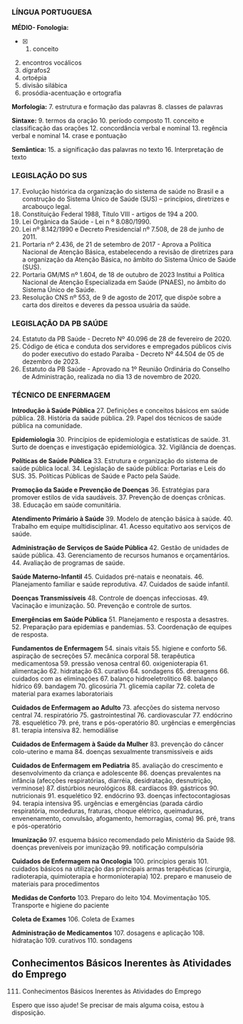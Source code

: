 

### LÍNGUA PORTUGUESA

**MÉDIO- Fonologia:**
- [x] 1. conceito   
2. encontros vocálicos
3. dígrafos2
4. ortoépia
5. divisão silábica
6. prosódia-acentuação e ortografia

**Morfologia:**
7. estrutura e formação das palavras
8. classes de palavras

**Sintaxe:**
9. termos da oração
10. período composto
11. conceito e classificação das orações
12. concordância verbal e nominal
13. regência verbal e nominal
14. crase e pontuação

**Semântica:**
15. a significação das palavras no texto
16. Interpretação de texto

### LEGISLAÇÃO DO SUS

17. Evolução histórica da organização do sistema de saúde no Brasil e a construção do Sistema Único de Saúde (SUS) – princípios, diretrizes e arcabouço legal.
18. Constituição Federal 1988, Título VIII - artigos de 194 a 200.
19. Lei Orgânica da Saúde - Lei n º 8.080/1990.
20. Lei nº 8.142/1990 e Decreto Presidencial nº 7.508, de 28 de junho de 2011.
21. Portaria nº 2.436, de 21 de setembro de 2017 - Aprova a Política Nacional de Atenção Básica, estabelecendo a revisão de diretrizes para a organização da Atenção Básica, no âmbito do Sistema Único de Saúde (SUS).
22. Portaria GM/MS nº 1.604, de 18 de outubro de 2023 Institui a Política Nacional de Atenção Especializada em Saúde (PNAES), no âmbito do Sistema Único de Saúde.
23. Resolução CNS nº 553, de 9 de agosto de 2017, que dispõe sobre a carta dos direitos e deveres da pessoa usuária da saúde.

### LEGISLAÇÃO DA PB SAÚDE

24. Estatuto da PB Saúde - Decreto Nº 40.096 de 28 de fevereiro de 2020.
25. Código de ética e conduta dos servidores e empregados públicos civis do poder executivo do estado Paraíba - Decreto Nº 44.504 de 05 de dezembro de 2023.
26. Estatuto da PB Saúde - Aprovado na 1º Reunião Ordinária do Conselho de Administração, realizada no dia 13 de novembro de 2020.

### TÉCNICO DE ENFERMAGEM

**Introdução à Saúde Pública**
27. Definições e conceitos básicos em saúde pública.
28. História da saúde pública.
29. Papel dos técnicos de saúde pública na comunidade.

**Epidemiologia**
30. Princípios de epidemiologia e estatísticas de saúde.
31. Surto de doenças e investigação epidemiológica.
32. Vigilância de doenças.

**Políticas de Saúde Pública**
33. Estrutura e organização do sistema de saúde pública local.
34. Legislação de saúde pública: Portarias e Leis do SUS.
35. Políticas Públicas de Saúde e Pacto pela Saúde.

**Promoção da Saúde e Prevenção de Doenças**
36. Estratégias para promover estilos de vida saudáveis.
37. Prevenção de doenças crônicas.
38. Educação em saúde comunitária.

**Atendimento Primário à Saúde**
39. Modelo de atenção básica à saúde.
40. Trabalho em equipe multidisciplinar.
41. Acesso equitativo aos serviços de saúde.

**Administração de Serviços de Saúde Pública**
42. Gestão de unidades de saúde pública.
43. Gerenciamento de recursos humanos e orçamentários.
44. Avaliação de programas de saúde.

**Saúde Materno-Infantil**
45. Cuidados pré-natais e neonatais.
46. Planejamento familiar e saúde reprodutiva.
47. Cuidados de saúde infantil.

**Doenças Transmissíveis**
48. Controle de doenças infecciosas.
49. Vacinação e imunização.
50. Prevenção e controle de surtos.

**Emergências em Saúde Pública**
51. Planejamento e resposta a desastres.
52. Preparação para epidemias e pandemias.
53. Coordenação de equipes de resposta.

**Fundamentos de Enfermagem**
54. sinais vitais
55. higiene e conforto
56. aspiração de secreções
57. mecânica corporal
58. terapêutica medicamentosa
59. pressão venosa central
60. oxigenioterapia
61. alimentação
62. hidratação
63. curativo
64. sondagens
65. drenagens
66. cuidados com as eliminações
67. balanço hidroeletrolítico
68. balanço hídrico
69. bandagem
70. glicosúria
71. glicemia capilar
72. coleta de material para exames laboratoriais

**Cuidados de Enfermagem ao Adulto**
73. afecções do sistema nervoso central
74. respiratório
75. gastrointestinal
76. cardiovascular
77. endócrino
78. esquelético
79. pré, trans e pós-operatório
80. urgências e emergências
81. terapia intensiva
82. hemodiálise

**Cuidados de Enfermagem à Saúde da Mulher**
83. prevenção do câncer colo-uterino e mama
84. doenças sexualmente transmissíveis e aids

**Cuidados de Enfermagem em Pediatria**
85. avaliação do crescimento e desenvolvimento da criança e adolescente
86. doenças prevalentes na infância (afecções respiratórias, diarréia, desidratação, desnutrição, verminose)
87. distúrbios neurológicos
88. cardíacos
89. gástricos
90. nutricionais
91. esquelético
92. endócrino
93. doenças infectocontagiosas
94. terapia intensiva
95. urgências e emergências (parada cárdio respiratória, mordeduras, fraturas, choque elétrico, queimaduras, envenenamento, convulsão, afogamento, hemorragias, coma)
96. pré, trans e pós-operatório

**Imunização**
97. esquema básico recomendado pelo Ministério da Saúde
98. doenças preveníveis por imunização
99. notificação compulsória

**Cuidados de Enfermagem na Oncologia**
100. princípios gerais
101. cuidados básicos na utilização das principais armas terapêuticas (cirurgia, radioterapia, quimioterapia e hormonioterapia)
102. preparo e manuseio de materiais para procedimentos

**Medidas de Conforto**
103. Preparo do leito
104. Movimentação
105. Transporte e higiene do paciente

**Coleta de Exames**
106. Coleta de Exames

**Administração de Medicamentos**
107. dosagens e aplicação
108. hidratação
109. curativos
110. sondagens

## Conhecimentos Básicos Inerentes às Atividades do Emprego
111. Conhecimentos Básicos Inerentes às Atividades do Emprego

Espero que isso ajude! Se precisar de mais alguma coisa, estou à disposição.